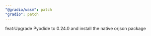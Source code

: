 ```yaml
---
"@gradio/wasm": patch
"gradio": patch
---
```


feat:Upgrade Pyodide to 0.24.0 and install the native orjson package
